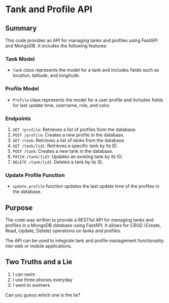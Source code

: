# Tank and Profile API

## Summary
This code provides an API for managing tanks and profiles using FastAPI and MongoDB. It includes the following features:

### Tank Model
- `Tank` class represents the model for a tank and includes fields such as location, latitude, and longitude.

### Profile Model
- `Profile` class represents the model for a user profile and includes fields for last update time, username, role, and color.

### Endpoints
1. `GET /profile`: Retrieves a list of profiles from the database.
2. `POST /profile`: Creates a new profile in the database.
3. `GET /tank`: Retrieves a list of tanks from the database.
4. `GET /tank/{id}`: Retrieves a specific tank by its ID.
5. `POST /tank`: Creates a new tank in the database.
6. `PATCH /tank/{id}`: Updates an existing tank by its ID.
7. `DELETE /tank/{id}`: Deletes a tank by its ID.

### Update Profile Function
- `update_profile` function updates the last update time of the profiles in the database.

## Purpose
The code was written to provide a RESTful API for managing tanks and profiles in a MongoDB database using FastAPI. It allows for CRUD (Create, Read, Update, Delete) operations on tanks and profiles.

The API can be used to integrate tank and profile management functionality into web or mobile applications.

## Two Truths and a Lie
1. I can swim
2. I use three phones everyday
3. I went to wolmers

Can you guess which one is the lie?
